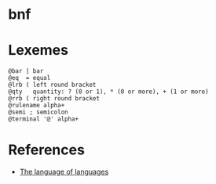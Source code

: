 # bnf

# Lexemes

```
@bar | bar
@eq  = equal
@lrb ( left round bracket
@qty   quantity: ? (0 or 1), * (0 or more), + (1 or more)
@rrb ( right round bracket
@rulename alpha+
@semi ; semicolon
@terminal '@' alpha+
```

# References

* [The language of languages](http://matt.might.net/articles/grammars-bnf-ebnf/)
